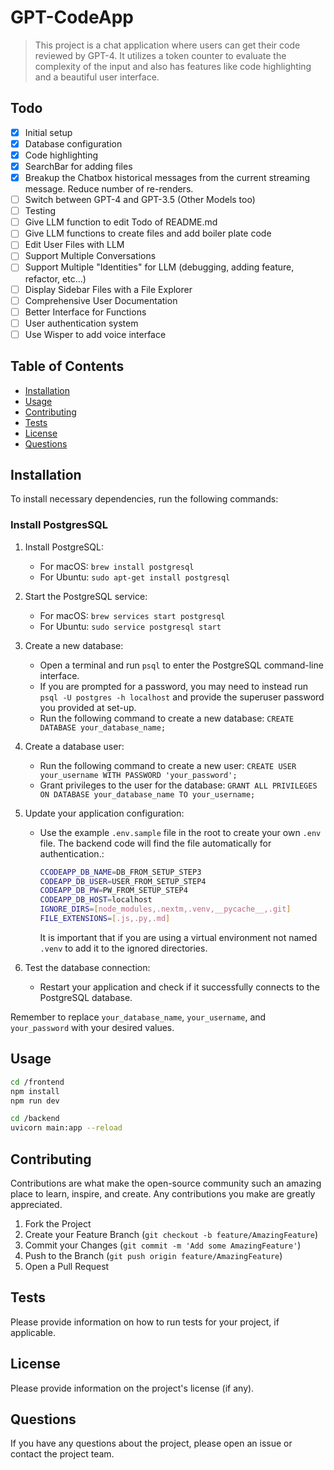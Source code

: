 # GPT-CodeApp

> This project is a chat application where users can get their code reviewed by GPT-4. It utilizes a token counter to evaluate the complexity of the input and also has features like code highlighting and a beautiful user interface.

## Todo

- [x] Initial setup
- [x] Database configuration
- [x] Code highlighting
- [x] SearchBar for adding files
- [x] Breakup the Chatbox historical messages from the current streaming message. Reduce number of re-renders.
- [ ] Switch between GPT-4 and GPT-3.5 (Other Models too)
- [ ] Testing
- [ ] Give LLM function to edit Todo of README.md
- [ ] Give LLM functions to create files and add boiler plate code
- [ ] Edit User Files with LLM
- [ ] Support Multiple Conversations
- [ ] Support Multiple "Identities" for LLM (debugging, adding feature, refactor, etc...)
- [ ] Display Sidebar Files with a File Explorer
- [ ] Comprehensive User Documentation
- [ ] Better Interface for Functions
- [ ] User authentication system
- [ ] Use Wisper to add voice interface

## Table of Contents

- [Installation](#installation)
- [Usage](#usage)
- [Contributing](#contributing)
- [Tests](#tests)
- [License](#license)
- [Questions](#questions)

## Installation

To install necessary dependencies, run the following commands:

### Install PostgresSQL
1. Install PostgreSQL: 
   - For macOS: `brew install postgresql`
   - For Ubuntu: `sudo apt-get install postgresql`

2. Start the PostgreSQL service:
   - For macOS: `brew services start postgresql`
   - For Ubuntu: `sudo service postgresql start`

3. Create a new database:
   - Open a terminal and run `psql` to enter the PostgreSQL command-line interface.
   - If you are prompted for a password, you may need to instead run `psql -U postgres -h localhost` and provide the superuser password you provided at set-up.
   - Run the following command to create a new database: `CREATE DATABASE your_database_name;`

4. Create a database user:
   - Run the following command to create a new user: `CREATE USER your_username WITH PASSWORD 'your_password';`
   - Grant privileges to the user for the database: `GRANT ALL PRIVILEGES ON DATABASE your_database_name TO your_username;`

5. Update your application configuration:
   - Use the example `.env.sample` file in the root to create your own `.env` file. The backend code will find the file automatically for authentication.:
      ```sh
      CCODEAPP_DB_NAME=DB_FROM_SETUP_STEP3
      CODEAPP_DB_USER=USER_FROM_SETUP_STEP4
      CODEAPP_DB_PW=PW_FROM_SETUP_STEP4
      CODEAPP_DB_HOST=localhost
      IGNORE_DIRS=[node_modules,.nextm,.venv,__pycache__,.git]
      FILE_EXTENSIONS=[.js,.py,.md]
      ```
      It is important that if you are using a virtual environment not named `.venv` to add it to the ignored directories.

6. Test the database connection:
   - Restart your application and check if it successfully connects to the PostgreSQL database.

Remember to replace `your_database_name`, `your_username`, and `your_password` with your desired values.

## Usage

```bash
cd /frontend
npm install
npm run dev
```

```bash
cd /backend
uvicorn main:app --reload
```

## Contributing

Contributions are what make the open-source community such an amazing place to learn, inspire, and create. Any contributions you make are greatly appreciated.

1. Fork the Project
2. Create your Feature Branch (`git checkout -b feature/AmazingFeature`)
3. Commit your Changes (`git commit -m 'Add some AmazingFeature'`)
4. Push to the Branch (`git push origin feature/AmazingFeature`)
5. Open a Pull Request

## Tests

Please provide information on how to run tests for your project, if applicable.

## License

Please provide information on the project's license (if any).

## Questions

If you have any questions about the project, please open an issue or contact the project team.

